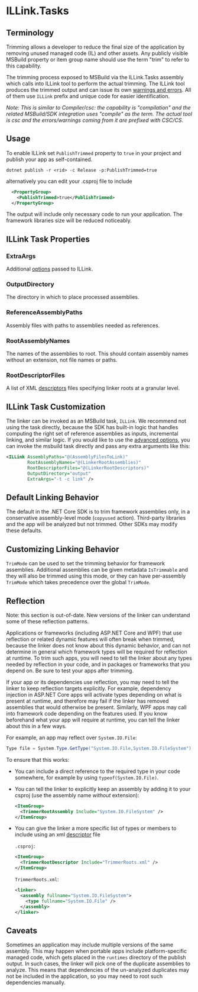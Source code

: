 # ILLink.Tasks

## Terminology

Trimming allows a developer to reduce the final size of the application by removing unused managed code (IL) and other assets. Any publicly visible MSBuild property or item group name should use the term "trim" to refer to this capability.

The trimming process exposed to MSBuild via the ILLink.Tasks assembly which calls into ILLink tool to perform the actual trimming. The ILLink tool produces the trimmed output and can issue its own [warnings and errors](error-codes.md). All of them use `ILLink` prefix and unique code for easier identification.

*Note: This is similar to Compiler/csc: the capability is "compilation" and the related MSBuild/SDK integration uses "compile" as the term. The actual tool is csc and the errors/warnings coming from it are prefixed with CSC/CS.*

## Usage

To enable ILLink set `PublishTrimmed` property to `true` in your project and publish your app as self-contained.

```
dotnet publish -r <rid> -c Release -p:PublishTrimmed=true
```

alternatively you can edit your .csproj file to include 

```xml
  <PropertyGroup>
    <PublishTrimmed>true</PublishTrimmed>
  </PropertyGroup>
```

The output will include only necessary code to run your application. The framework libraries size will be reduced noticeably.

## ILLink Task Properties

### ExtraArgs

Additional [options](illink-options.md) passed to ILLink.

### OutputDirectory

The directory in which to place processed assemblies.

### ReferenceAssemblyPaths

Assembly files with paths to assemblies needed as references.

### RootAssemblyNames

The names of the assemblies to root. This should contain assembly names without an extension, not file names or
paths.

### RootDescriptorFiles

A list of XML [descriptors](data-formats.md#descriptor-format) files specifying linker roots at a granular level.

## ILLink Task Customization

The linker can be invoked as an MSBuild task, `ILLink`. We recommend not using the task directly, because the SDK has built-in logic that handles computing the right set of reference assemblies as inputs, incremental linking, and similar logic. If you would like to use the [advanced options](illink-options.md), you can invoke the msbuild task directly and pass any extra arguments like this:

```xml
<ILLink AssemblyPaths="@(AssemblyFilesToLink)"
        RootAssemblyNames="@(LinkerRootAssemblies)"
        RootDescriptorFiles="@(LinkerRootDescriptors)"
        OutputDirectory="output"
        ExtraArgs="-t -c link" />
```

## Default Linking Behavior

The default in the .NET Core SDK is to trim framework assemblies only, in a conservative assembly-level mode (`copyused` action). Third-party libraries and the app will be analyzed but not trimmed. Other SDKs may modify these defaults.

## Customizing Linking Behavior

`TrimMode` can be used to set the trimming behavior for framework assemblies. Additional assemblies can be given
metadata `IsTrimmable` and they will also be trimmed using this mode, or they can have per-assembly `TrimMode` which
takes precedence over the global `TrimMode`.

## Reflection

Note: this section is out-of-date. New versions of the linker can understand some of these reflection patterns.

Applications or frameworks (including ASP<span />.NET Core and WPF) that use reflection or related dynamic features will often break when trimmed, because the linker does not know about this dynamic behavior, and can not determine in general which framework types will be required for reflection at runtime. To trim such apps, you will need to tell the linker about any types needed by reflection in your code, and in packages or frameworks that you depend on. Be sure to test your apps after trimming.

If your app or its dependencies use reflection, you may need to tell the linker to keep reflection targets explicitly. For example, dependency injection in ASP<span />.NET Core apps will activate
types depending on what is present at runtime, and therefore may fail
if the linker has removed assemblies that would otherwise be
present. Similarly, WPF apps may call into framework code depending on
the features used. If you know beforehand what your app will require
at runtime, you can tell the linker about this in a few ways.

For example, an app may reflect over `System.IO.File`:
```csharp
Type file = System.Type.GetType("System.IO.File,System.IO.FileSystem");
```

To ensure that this works:

- You can include a direct reference to the required type in your code
  somewhere, for example by using `typeof(System.IO.File)`.

- You can tell the linker to explicitly keep an assembly by adding it
  to your csproj (use the assembly name *without* extension):

  ```xml
  <ItemGroup>
    <TrimmerRootAssembly Include="System.IO.FileSystem" />
  </ItemGroup>
  ```

- You can give the linker a more specific list of types or members to
  include using an xml [descriptor](data-formats.md#descriptor-format) file

  `.csproj`:
  ```xml
  <ItemGroup>
    <TrimmerRootDescriptor Include="TrimmerRoots.xml" />
  </ItemGroup>
  ```

  `TrimmerRoots.xml`:
  ```xml
  <linker>
    <assembly fullname="System.IO.FileSystem">
      <type fullname="System.IO.File" />
    </assembly>
  </linker>
  ```

## Caveats

Sometimes an application may include multiple versions of the same
assembly. This may happen when portable apps include platform-specific
managed code, which gets placed in the `runtimes` directory of the
publish output. In such cases, the linker will pick one of the
duplicate assemblies to analyze. This means that dependencies of the
un-analyzed duplicates may not be included in the application, so you
may need to root such dependencies manually.
